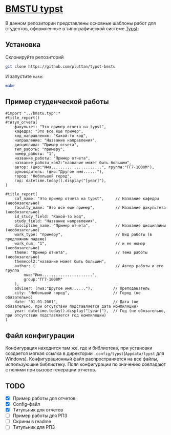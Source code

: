 # [BMSTU typst](https://github.com/pluttan/typst-bmstu)

В данном репозитории представлены основные шаблоны работ для студентов, оформленные в типографической системе [Typst](https://typst.app):

## Установка

Склонируйте репозиторий

```bash
git clone https://github.com/pluttan/typst-bmstu
```

И запустите `make`:

```bash
make
```

## Пример студенческой работы

```typ
#import "../bmstu.typ":*
#title_report()
#титул_отчета(
    факультет: "Это пример отчета на typst",
    кафедра: "Это все еще пример",
    код_направления: "Какой-то код",
    направление: "Название направления",
    дисциплина: "Пример отчета",
    тип_работы: "примеру",
    номер_работы: "1",
    название_работы: "Пример отчета",
    название_работы_кол2:"название может быть большим",
    автор: (фио:"Имя......................", группа:"ГГ7-1000М"),
    руководитель: (фио:"Другое имя......"),
    город: "Небольшой город",
    год: datetime.today().display("[year]"),
)

#title_report(
    caf_name: "Это пример отчета на typst",     // Название кафедры (необязательно)
    faculty_name: "Это все еще пример",         // Название факультета (необязательно)
    id_study_field: "Какой-то код",
    study_field: "Название направления",
    discipline_name: "Пример отчета",           // Название дисциплины (необязательно)
    work_type: "примеру",                       // Вид работы (в предложном падеже) 
    work_num: "1",                              // и ее номер (необязательно)
    theme: "Пример отчета",                     // Тема работы (необязательно)
    themecol2:"название может быть большим",
    author: (                                   // Автор работы и его группа
        nwa:"Имя......................", 
        group:"ГГ7-1000М"
    ),  
    adviser: (nwa:"Другое имя......"),         // Преподаватель
    city: "Небольшой город",                   // Город (не обязательно)
    date: "01.01.2001",                        // Дата (не обязательно, при отсутствии подставляется дата компиляции)
    year: datetime.today().display("[year]"),  // Год (не обязательно, при отсутствии подставляется год компиляции) 
)
```

## Файл конфигурации

Конфигурация находится там же, где и библиотека, при установки создается мягкая ссылка в директории `.config/typst`(`Appdata/typst` для Windows). Конфигурационный файл распространяется на все файлы, использующие библиотеку. Поля конфигурации по значению совпадают с полями при вызове генерации отчетов.

## TODO

- [x] Пример работы для отчетов
- [x] Config-файл
- [x] Титульник для отчетов
- [ ] Пример работы для РПЗ
- [ ] Скрины в readme
- [ ] Титульник для РПЗ
